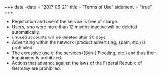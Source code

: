 +++
date =date = "2017-06-21"
title = "Terms of Use"
sidemenu = "true"
+++

* Registration and use of the service is free of charge.
* Users, who were more than 12 months inactive will be deleted automatically.
* unused accounts will be deleted after 30 days
* Advertising within the network (product advertising, spam, etc.) is prohibited.
* The excessive use of the services ((Syn-) Flooding, etc.) and thus their impairment is prohibited.
* Actions that advance against the laws of the Federal Republic of Germany are prohibited.